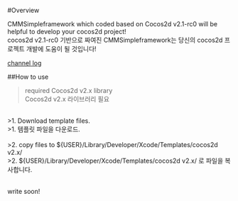 #Overview

CMMSimpleframework which coded based on Cocos2d v2.1-rc0 will be helpful to develop your cocos2d project!<br>
cocos2d v2.1-rc0 기반으로 짜여진 CMMSimpleframework는 당신의 cocos2d 프로젝트 개발에 도움이 될 것입니다!

[channel log](https://github.com/kimbobv22/CMMSimpleFramework/blob/master/CHANNELLOG.md)

##How to use

>required Cocos2d v2.x library<br>
>Cocos2d v2.x 라이브러리 필요<br>
<br>
>1. Download template files.<br>
>1. 템플릿 파일을 다운로드.<br>
<br>
>2. copy files to ${USER}/Library/Developer/Xcode/Templates/cocos2d v2.x/<br>
>2. ${USER}/Library/Developer/Xcode/Templates/cocos2d v2.x/ 로 파일을 복사합니다.<br>
<br>

write soon!
